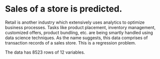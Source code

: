 # Sales of a store is predicted.

Retail is another industry which extensively uses analytics to optimize business processes.
Tasks like product placement, inventory management, customized offers, product bundling, etc. are being smartly handled using data science techniques.
As the name suggests, this data comprises of transaction records of a sales store. This is a regression problem. 

The data has 8523 rows of 12 variables.

